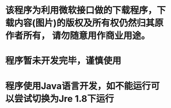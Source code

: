 # 该程序为利用微软接口做的下载程序，下载内容(图片)的版权及所有权仍然归其原作者所有， 请勿随意用作商业用途。
# 程序暂未开发完毕，谨慎使用
# 程序使用Java语言开发，如不能运行可以尝试切换为Jre 1.8下运行
